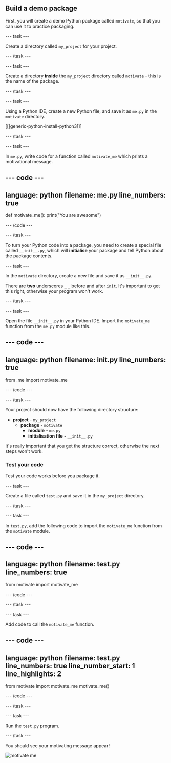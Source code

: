 ## Build a demo package

First, you will create a demo Python package called `motivate`, so that you can use it to practice packaging. 

--- task ---

Create a directory called `my_project` for your project.

--- /task ---

--- task ---

Create a directory **inside** the `my_project` directory called `motivate` - this is the name of the package.

--- /task ---

--- task ---

Using a Python IDE, create a new Python file, and save it as `me.py` in the `motivate` directory.

[[[generic-python-install-python3]]]

--- /task ---

--- task ---

In `me.py`, write code for a function called `motivate_me` which prints a motivational message.


--- code ---
---
language: python
filename: me.py
line_numbers: true
---
def motivate_me():
  print("You are awesome")

--- /code ---

--- /task ---

To turn your Python code into a package, you need to create a special file called `__init__.py`, which will **initialise** your package and tell Python about the package contents.

--- task ---

In the `motivate` directory, create a new file and save it as `__init__.py`.

There are **two** underscores `_` `_` before and after `init`. It's important to get this right, otherwise your program won't work.

--- /task ---

--- task ---

Open the file `__init__.py` in your Python IDE. Import the `motivate_me` function from the `me.py` module like this.

--- code ---
---
language: python
filename: __init__.py
line_numbers: true
---
from .me import motivate_me

--- /code ---

--- /task ---

Your project should now have the following directory structure:

+ **project** - `my_project`
  + **package** - `motivate`
    + **module** - `me.py`
    + **initialisation file** - `__init__.py`

It's really important that you get the structure correct, otherwise the next steps won't work.


### Test your code

Test your code works before you package it.

--- task ---

Create a file called `test.py` and save it in the `my_project` directory.

--- /task ---

--- task ---

In `test.py`, add the following code to import the `motivate_me` function from the `motivate` module.

--- code ---
---
language: python
filename: test.py
line_numbers: true
---
from motivate import motivate_me

--- /code ---

--- /task ---

--- task ---

Add code to call the `motivate_me` function.


--- code ---
---
language: python
filename: test.py
line_numbers: true
line_number_start: 1
line_highlights: 2
---

   from motivate import motivate_me
   motivate_me()

--- /code ---

--- /task ---

--- task ---

Run the `test.py` program.

--- /task ---

You should see your motivating message appear!

![motivate me](images/motivate_me.gif)

